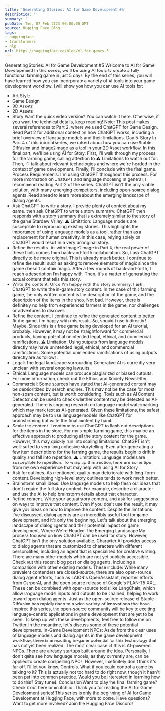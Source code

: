 ```yaml
---
title: 'Generating Stories: AI for Game Development #5'
description: ''
summary: ''
pubDate: Tue, 07 Feb 2023 00:00:00 GMT
source: Hugging Face Blog
tags:
- huggingface
- transformers
- nlp
url: https://huggingface.co/blog/ml-for-games-5
---
```


Generating Stories: AI for Game Development #5
Welcome to AI for Game Development! In this series, we'll be using AI tools to create a fully functional farming game in just 5 days. By the end of this series, you will have learned how you can incorporate a variety of AI tools into your game development workflow. I will show you how you can use AI tools for:
- Art Style
- Game Design
- 3D Assets
- 2D Assets
- Story
Want the quick video version? You can watch it here. Otherwise, if you want the technical details, keep reading!
Note: This post makes several references to Part 2, where we used ChatGPT for Game Design. Read Part 2 for additional context on how ChatGPT works, including a brief overview of language models and their limitations.
Day 5: Story
In Part 4 of this tutorial series, we talked about how you can use Stable Diffusion and Image2Image as a tool in your 2D Asset workflow.
In this final part, we'll be using AI for Story. First, I'll walk through my process for the farming game, calling attention to ⚠️ Limitations to watch out for. Then, I'll talk about relevant technologies and where we're headed in the context of game development. Finally, I'll conclude with the final game.
Process
Requirements: I'm using ChatGPT throughout this process. For more information on ChatGPT and language modeling in general, I recommend reading Part 2 of the series. ChatGPT isn't the only viable solution, with many emerging competitors, including open-source dialog agents. Read ahead to learn more about the emerging landscape of dialog agents.
- Ask ChatGPT to write a story. I provide plenty of context about my game, then ask ChatGPT to write a story summary.
ChatGPT then responds with a story summary that is extremely similar to the story of the game Stardew Valley.
⚠️ Limitation: Language models are susceptible to reproducing existing stories.
This highlights the importance of using language models as a tool, rather than as a replacement for human creativity. In this case, relying solely on ChatGPT would result in a very unoriginal story.
- Refine the results. As with Image2Image in Part 4, the real power of these tools comes from back-and-forth collaboration. So, I ask ChatGPT directly to be more original.
This is already much better. I continue to refine the result, such as asking to remove elements of magic since the game doesn't contain magic. After a few rounds of back-and-forth, I reach a description I'm happy with. Then, it's a matter of generating the actual content that tells this story.
- Write the content. Once I'm happy with the story summary, I ask ChatGPT to write the in-game story content. In the case of this farming game, the only written content is the description of the game, and the description of the items in the shop.
Not bad. However, there is definitely no help from experienced farmers in the game, nor challenges or adventures to discover.
- Refine the content. I continue to refine the generated content to better fit the game.
I'm happy with this result. So, should I use it directly? Maybe. Since this is a free game being developed for an AI tutorial, probably. However, it may not be straightforward for commercial products, having potential unintended legal, ethical, and commercial ramifications.
⚠️ Limitation: Using outputs from language models directly may have unintended legal, ethical, and commercial ramifications.
Some potential unintended ramifications of using outputs directly are as follows:
- Legal: The legal landscape surrounding Generative AI is currently very unclear, with several ongoing lawsuits.
- Ethical: Language models can produce plagiarized or biased outputs. For more information, check out the Ethics and Society Newsletter.
- Commercial: Some sources have stated that AI-generated content may be deprioritized by search engines. This may not be the case for most non-spam content, but is worth considering. Tools such as AI Content Detector can be used to check whether content may be detected as AI-generated. There is ongoing research on language model watermarking which may mark text as AI-generated.
Given these limitations, the safest approach may be to use language models like ChatGPT for brainstorming but write the final content by hand.
- Scale the content. I continue to use ChatGPT to flesh out descriptions for the items in the store.
For my simple farming game, this may be an effective approach to producing all the story content for the game. However, this may quickly run into scaling limitations. ChatGPT isn't well-suited to very long cohesive storytelling. Even after generating a few item descriptions for the farming game, the results begin to drift in quality and fall into repetition.
⚠️ Limitation: Language models are susceptible to repetition.
To wrap up this section, here are some tips from my own experience that may help with using AI for Story:
- Ask for outlines. As mentioned, quality may deteriorate with long-form content. Developing high-level story outlines tends to work much better.
- Brainstorm small ideas. Use language models to help flesh out ideas that don't require the full story context. For example, describe a character and use the AI to help brainstorm details about that character.
- Refine content. Write your actual story content, and ask for suggestions on ways to improve that content. Even if you don't use the result, it may give you ideas on how to improve the content.
Despite the limitations I've discussed, dialog agents are an incredibly useful tool for game development, and it's only the beginning. Let's talk about the emerging landscape of dialog agents and their potential impact on game development.
Where We're Headed
The Emerging Landscape
My process focused on how ChatGPT can be used for story. However, ChatGPT isn't the only solution available. Character.AI provides access to dialog agents that are customized to characters with different personalities, including an agent that is specialized for creative writing.
There are many other models which are not yet publicly accessible. Check out this recent blog post on dialog agents, including a comparison with other existing models. These include:
While many prevalent contenders are closed-source, there are also open-source dialog agent efforts, such as LAION's OpenAssistant, reported efforts from CarperAI, and the open source release of Google's FLAN-T5 XXL. These can be combined with open-source tools like LangChain, which allow language model inputs and outputs to be chained, helping to work toward open dialog agents.
Just as the open-source release of Stable Diffusion has rapidly risen to a wide variety of innovations that have inspired this series, the open-source community will be key to exciting language-centric applications in game development that are yet to be seen. To keep up with these developments, feel free to follow me on Twitter. In the meantime, let's discuss some of these potential developments.
In-Game Development
NPCs: Aside from the clear uses of language models and dialog agents in the game development workflow, there is an exciting in-game potential for this technology that has not yet been realized. The most clear case of this is AI-powered NPCs. There are already startups built around the idea. Personally, I don't quite see how language models, as they currently are, can be applied to create compelling NPCs. However, I definitely don't think it's far off. I'll let you know.
Controls. What if you could control a game by talking to it? This is actually not too hard to do right now, though it hasn't been put into common practice. Would you be interested in learning how to do this? Stay tuned.
Conclusion
Want to play the final farming game? Check it out here or on itch.io.
Thank you for reading the AI for Game Development series! This series is only the beginning of AI for Game Development at Hugging Face, with more to come. Have questions? Want to get more involved? Join the Hugging Face Discord!